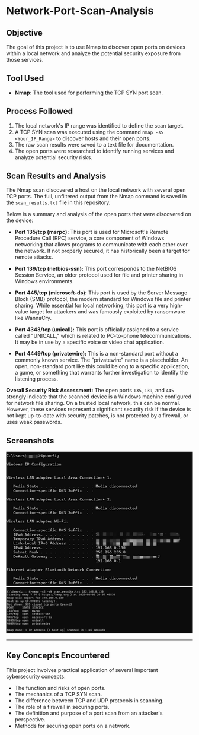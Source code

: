 # Network-Port-Scan-Analysis

## Objective
The goal of this project is to use Nmap to discover open ports on devices within a local network and analyze the potential security exposure from those services.

## Tool Used
* **Nmap:** The tool used for performing the TCP SYN port scan.

## Process Followed
1.  The local network's IP range was identified to define the scan target.
2.  A TCP SYN scan was executed using the command `nmap -sS <Your_IP_Range>` to discover hosts and their open ports.
3.  The raw scan results were saved to a text file for documentation.
4.  The open ports were researched to identify running services and analyze potential security risks.

## Scan Results and Analysis

The Nmap scan discovered a host on the local network with several open TCP ports. The full, unfiltered output from the Nmap command is saved in the `scan_results.txt` file in this repository.

Below is a summary and analysis of the open ports that were discovered on the device:

* **Port 135/tcp (msrpc):** This port is used for Microsoft's Remote Procedure Call (RPC) service, a core component of Windows networking that allows programs to communicate with each other over the network. If not properly secured, it has historically been a target for remote attacks.

* **Port 139/tcp (netbios-ssn):** This port corresponds to the NetBIOS Session Service, an older protocol used for file and printer sharing in Windows environments.

* **Port 445/tcp (microsoft-ds):** This port is used by the Server Message Block (SMB) protocol, the modern standard for Windows file and printer sharing. While essential for local networking, this port is a very high-value target for attackers and was famously exploited by ransomware like WannaCry.

* **Port 4343/tcp (unicall):** This port is officially assigned to a service called "UNICALL," which is related to PC-to-phone telecommunications. It may be in use by a specific voice or video chat application.

* **Port 4449/tcp (privatewire):** This is a non-standard port without a commonly known service. The "privatewire" name is a placeholder. An open, non-standard port like this could belong to a specific application, a game, or something that warrants further investigation to identify the listening process.

**Overall Security Risk Assessment:**
The open ports `135`, `139`, and `445` strongly indicate that the scanned device is a Windows machine configured for network file sharing. On a trusted local network, this can be normal. However, these services represent a significant security risk if the device is not kept up-to-date with security patches, is not protected by a firewall, or uses weak passwords.

## Screenshots

![IP Configuration Command](ipconfig.jpg)
![IP Configuration Command](nmap_cmd.jpg)


---

## Key Concepts Encountered
This project involves practical application of several important cybersecurity concepts:
* The function and risks of open ports.
* The mechanics of a TCP SYN scan.
* The difference between TCP and UDP protocols in scanning.
* The role of a firewall in securing ports.
* The definition and purpose of a port scan from an attacker's perspective.
* Methods for securing open ports on a network.
